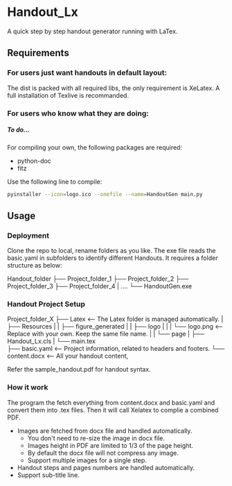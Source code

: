 # Handout_Lx

A quick step by step handout generator running with LaTex.

## Requirements

### For users just want handouts in default layout:
The dist is packed with all required libs, the only requirement is XeLatex. A full installation of Texlive is recommanded.

### For users who know what they are doing:
##### To do...
For compiling your own, the following packages are required:
- python-doc
- fitz

Use the following line to compile:
~~~ bash
pyinstaller --icon=logo.ico --onefile --name=HandoutGen main.py
~~~

## Usage

### Deployment

Clone the repo to local, rename folders as you like. The exe file reads the basic.yaml in subfolders to identify different Handouts. It requires a folder structure as below:

Handout_folder
├── Project_folder_1
├── Project_folder_2
├── Project_folder_3
├── Project_folder_4
|   ....
└── HandoutGen.exe

### Handout Project Setup

Project_folder_X
├── Latex             <-- The Latex folder is managed automatically.
|   ├── Resources
|   |   ├── figure_generated
|   |   ├── logo
|   |   |   └── logo.png   <-- Replace with your own. Keep the same file name.
|   |   └── page
|   ├── Handout_Lx.cls
|   └── main.tex        
├── basic.yaml        <-- Project information, related to headers and footers.
└── content.docx      <-- All your handout content, 

Refer the sample_handout.pdf for handout syntax.

### How it work

The program the fetch everything from content.docx and basic.yaml and convert them into .tex files. Then it will call Xelatex to complie a combined PDF.

- Images are fetched from docx file and handled automatically.
    - You don't need to re-size the image in docx file.
    - Images height in PDF are limited to 1/3 of the page height.
    - By default the docx file will not compress any image.
    - Support multiple images for a single step.
- Handout steps and pages numbers are handled automatically.
- Support sub-title line.